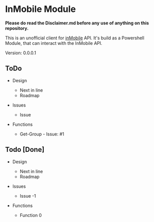 # InMobile Module

**Please do read the Disclaimer.md before any use of anything on this repository.**

This is an unofficial client for [inMobile](https://inmobile.dk) API. It's build as a Powershell Module, that can interact with the InMobile API.

Version: 0.0.0.1

## ToDo

* Design
  * Next in line
  * Roadmap

* Issues
  * Issue

* Functions
  * Get-Group - Issue: #1

## Todo [Done]

* Design
  * Next in line
  * Roadmap

* Issues
  * Issue -1

* Functions
  * Function 0
